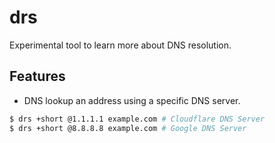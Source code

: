# drs

Experimental tool to learn more about DNS resolution.

## Features

- DNS lookup an address using a specific DNS server.

```sh
$ drs +short @1.1.1.1 example.com # Cloudflare DNS Server
$ drs +short @8.8.8.8 example.com # Google DNS Server
```
